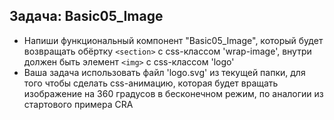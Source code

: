 ## Задача: Basic05_Image
- Напиши функциональный компонент "Basic05_Image", который будет возвращать обёртку `<section>` c css-классом 'wrap-image', внутри должен быть элемент `<img>` с css-классом 'logo'
- Ваша задача использовать файл 'logo.svg' из текущей папки, для того чтобы сделать css-анимацию, которая будет вращать изображение на 360 градусов в бесконечном режим, по аналогии из стартового примера CRA
